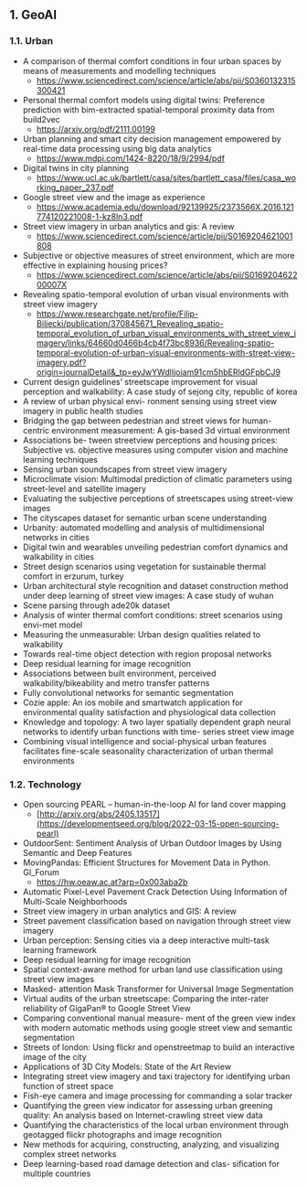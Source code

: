 ##  1. <a name='GeoAI'></a>GeoAI
###  1.1. <a name='Urban'></a>Urban
* A comparison of thermal comfort conditions in four urban spaces by means of measurements and modelling techniques 
  * https://www.sciencedirect.com/science/article/abs/pii/S0360132315300421
* Personal thermal comfort models using digital twins: Preference prediction with bim-extracted spatial-temporal proximity data from build2vec
  * https://arxiv.org/pdf/2111.00199
* Urban planning and smart city decision management empowered by real-time data processing using big data analytics
  * https://www.mdpi.com/1424-8220/18/9/2994/pdf
* Digital twins in city planning
  * https://www.ucl.ac.uk/bartlett/casa/sites/bartlett_casa/files/casa_working_paper_237.pdf
* Google street view and the image as experience
  * https://www.academia.edu/download/92139925/2373566X.2016.121774120221008-1-kz8ln3.pdf
* Street view imagery in urban analytics and gis: A review
  * https://www.sciencedirect.com/science/article/pii/S0169204621001808
* Subjective or objective measures of street environment, which are more effective in explaining housing prices?
  * https://www.sciencedirect.com/science/article/abs/pii/S016920462200007X
* Revealing spatio-temporal evolution of urban visual environments with street view imagery
  * https://www.researchgate.net/profile/Filip-Biljecki/publication/370845671_Revealing_spatio-temporal_evolution_of_urban_visual_environments_with_street_view_imagery/links/64660d0466b4cb4f73bc8936/Revealing-spatio-temporal-evolution-of-urban-visual-environments-with-street-view-imagery.pdf?origin=journalDetail&_tp=eyJwYWdlIjoiam91cm5hbERldGFpbCJ9
* Current design guidelines’ streetscape improvement for visual perception and walkability: A case study of sejong city, republic of korea
* A review of urban physical envi- ronment sensing using street view imagery in public health studies
* Bridging the gap between pedestrian and street views for human-centric environment measurement: A gis-based 3d virtual environment
* Associations be- tween streetview perceptions and housing prices: Subjective vs. objective measures using computer vision and machine learning techniques
* Sensing urban soundscapes from street view imagery
* Microclimate vision: Multimodal prediction of climatic parameters using street-level and satellite imagery
* Evaluating the subjective perceptions of streetscapes using street-view images
* The cityscapes dataset for semantic urban scene understanding
* Urbanity: automated modelling and analysis of multidimensional networks in cities
* Digital twin and wearables unveiling pedestrian comfort dynamics and walkability in cities
* Street design scenarios using vegetation for sustainable thermal comfort in erzurum, turkey
* Urban architectural style recognition and dataset construction method under deep learning of street view images: A case study of wuhan
* Scene parsing through ade20k dataset
* Analysis of winter thermal comfort conditions: street scenarios using envi-met model
* Measuring the unmeasurable: Urban design qualities related to walkability
* Towards real-time object detection with region proposal networks
* Deep residual learning for image recognition
* Associations between built environment, perceived walkability/bikeability and metro transfer patterns
* Fully convolutional networks for semantic segmentation
* Cozie apple: An ios mobile and smartwatch application for environmental quality satisfaction and physiological data collection
* Knowledge and topology: A two layer spatially dependent graph neural networks to identify urban functions with time- series street view image
* Combining visual intelligence and social-physical urban features facilitates fine-scale seasonality characterization of urban thermal environments


###  1.2. <a name='Technology'></a>Technology
* Open sourcing PEARL – human-in-the-loop AI for land cover mapping
  * [http://arxiv.org/abs/2405.13517](https://developmentseed.org/blog/2022-03-15-open-sourcing-pearl)
* OutdoorSent: Sentiment Analysis of Urban Outdoor Images by Using Semantic and Deep Features
* MovingPandas: Efficient Structures for Movement Data in Python. GI_Forum
  * https://hw.oeaw.ac.at?arp=0x003aba2b
* Automatic Pixel-Level Pavement Crack Detection Using Information of Multi-Scale Neighborhoods
* Street view imagery in urban analytics and GIS: A review
* Street pavement classification based on navigation through street view imagery
* Urban perception: Sensing cities via a deep interactive multi-task learning framework
* Deep residual learning for image recognition
* Spatial context-aware method for urban land use classification using street view images
* Masked- attention Mask Transformer for Universal Image Segmentation
* Virtual audits of the urban streetscape: Comparing the inter-rater reliability of GigaPan® to Google Street View
* Comparing conventional manual measure- ment of the green view index with modern automatic methods using google street view and semantic segmentation
* Streets of london: Using flickr and openstreetmap to build an interactive image of the city
* Applications of 3D City Models: State of the Art Review
* Integrating street view imagery and taxi trajectory for identifying urban function of street space
* Fish-eye camera and image processing for commanding a solar tracker
* Quantifying the green view indicator for assessing urban greening quality: An analysis based on Internet-crawling street view data
* Quantifying the characteristics of the local urban environment through geotagged flickr photographs and image recognition
* New methods for acquiring, constructing, analyzing, and visualizing complex street networks
* Deep learning-based road damage detection and clas- sification for multiple countries
